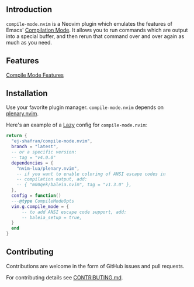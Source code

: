 ## Introduction

`compile-mode.nvim` is a Neovim plugin which emulates the features of Emacs'
[Compilation
Mode](https://www.gnu.org/software/emacs/manual/html_node/emacs/Compilation-Mode.html).
It allows you to run commands which are output into a special buffer, and then
rerun that command over and over again as much as you need.

## Features

[Compile Mode Features](https://github.com/ej-shafran/compile-mode.nvim/assets/116496520/5541b9dd-70b7-4647-9c13-9e57813dac27)

## Installation

Use your favorite plugin manager. `compile-mode.nvim` depends on
[plenary.nvim](https://github.com/nvim-lua/plenary.nvim).

Here's an example of a [Lazy](https://github.com/folke/lazy.nvim) config for
`compile-mode.nvim`:

```lua
return {
  "ej-shafran/compile-mode.nvim",
  branch = "latest",
  -- or a specific version:
  -- tag = "v4.0.0"
  dependencies = {
    "nvim-lua/plenary.nvim",
    -- if you want to enable coloring of ANSI escape codes in
    -- compilation output, add:
    -- { "m00qek/baleia.nvim", tag = "v1.3.0" },
  },
  config = function()
  ---@type CompileModeOpts
  vim.g.compile_mode = {
      -- to add ANSI escape code support, add:
      -- baleia_setup = true,
  }
  end
}
```

## Contributing

Contributions are welcome in the form of GitHub issues and pull requests.

For contributing details see [CONTRIBUTING.md](CONTRIBUTING.md).
